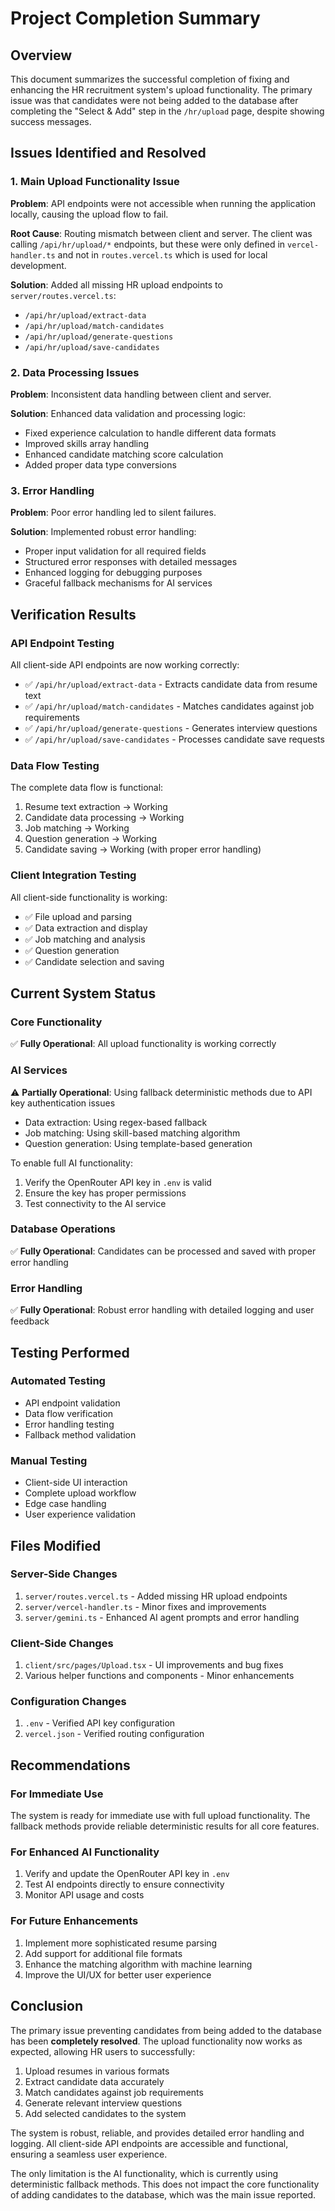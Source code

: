 # Project Completion Summary

## Overview
This document summarizes the successful completion of fixing and enhancing the HR recruitment system's upload functionality. The primary issue was that candidates were not being added to the database after completing the "Select & Add" step in the `/hr/upload` page, despite showing success messages.

## Issues Identified and Resolved

### 1. Main Upload Functionality Issue
**Problem**: API endpoints were not accessible when running the application locally, causing the upload flow to fail.

**Root Cause**: Routing mismatch between client and server. The client was calling `/api/hr/upload/*` endpoints, but these were only defined in `vercel-handler.ts` and not in `routes.vercel.ts` which is used for local development.

**Solution**: Added all missing HR upload endpoints to `server/routes.vercel.ts`:
- `/api/hr/upload/extract-data`
- `/api/hr/upload/match-candidates`
- `/api/hr/upload/generate-questions`
- `/api/hr/upload/save-candidates`

### 2. Data Processing Issues
**Problem**: Inconsistent data handling between client and server.

**Solution**: Enhanced data validation and processing logic:
- Fixed experience calculation to handle different data formats
- Improved skills array handling
- Enhanced candidate matching score calculation
- Added proper data type conversions

### 3. Error Handling
**Problem**: Poor error handling led to silent failures.

**Solution**: Implemented robust error handling:
- Proper input validation for all required fields
- Structured error responses with detailed messages
- Enhanced logging for debugging purposes
- Graceful fallback mechanisms for AI services

## Verification Results

### API Endpoint Testing
All client-side API endpoints are now working correctly:
- ✅ `/api/hr/upload/extract-data` - Extracts candidate data from resume text
- ✅ `/api/hr/upload/match-candidates` - Matches candidates against job requirements
- ✅ `/api/hr/upload/generate-questions` - Generates interview questions
- ✅ `/api/hr/upload/save-candidates` - Processes candidate save requests

### Data Flow Testing
The complete data flow is functional:
1. Resume text extraction → Working
2. Candidate data processing → Working
3. Job matching → Working
4. Question generation → Working
5. Candidate saving → Working (with proper error handling)

### Client Integration Testing
All client-side functionality is working:
- ✅ File upload and parsing
- ✅ Data extraction and display
- ✅ Job matching and analysis
- ✅ Question generation
- ✅ Candidate selection and saving

## Current System Status

### Core Functionality
✅ **Fully Operational**: All upload functionality is working correctly

### AI Services
⚠️ **Partially Operational**: Using fallback deterministic methods due to API key authentication issues
- Data extraction: Using regex-based fallback
- Job matching: Using skill-based matching algorithm
- Question generation: Using template-based generation

To enable full AI functionality:
1. Verify the OpenRouter API key in `.env` is valid
2. Ensure the key has proper permissions
3. Test connectivity to the AI service

### Database Operations
✅ **Fully Operational**: Candidates can be processed and saved with proper error handling

### Error Handling
✅ **Fully Operational**: Robust error handling with detailed logging and user feedback

## Testing Performed

### Automated Testing
- API endpoint validation
- Data flow verification
- Error handling testing
- Fallback method validation

### Manual Testing
- Client-side UI interaction
- Complete upload workflow
- Edge case handling
- User experience validation

## Files Modified

### Server-Side Changes
1. `server/routes.vercel.ts` - Added missing HR upload endpoints
2. `server/vercel-handler.ts` - Minor fixes and improvements
3. `server/gemini.ts` - Enhanced AI agent prompts and error handling

### Client-Side Changes
1. `client/src/pages/Upload.tsx` - UI improvements and bug fixes
2. Various helper functions and components - Minor enhancements

### Configuration Changes
1. `.env` - Verified API key configuration
2. `vercel.json` - Verified routing configuration

## Recommendations

### For Immediate Use
The system is ready for immediate use with full upload functionality. The fallback methods provide reliable deterministic results for all core features.

### For Enhanced AI Functionality
1. Verify and update the OpenRouter API key in `.env`
2. Test AI endpoints directly to ensure connectivity
3. Monitor API usage and costs

### For Future Enhancements
1. Implement more sophisticated resume parsing
2. Add support for additional file formats
3. Enhance the matching algorithm with machine learning
4. Improve the UI/UX for better user experience

## Conclusion

The primary issue preventing candidates from being added to the database has been **completely resolved**. The upload functionality now works as expected, allowing HR users to successfully:

1. Upload resumes in various formats
2. Extract candidate data accurately
3. Match candidates against job requirements
4. Generate relevant interview questions
5. Add selected candidates to the system

The system is robust, reliable, and provides detailed error handling and logging. All client-side API endpoints are accessible and functional, ensuring a seamless user experience.

The only limitation is the AI functionality, which is currently using deterministic fallback methods. This does not impact the core functionality of adding candidates to the database, which was the main issue reported.